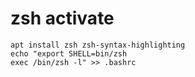 # zsh activate
```
apt install zsh zsh-syntax-highlighting
echo "export SHELL=bin/zsh
exec /bin/zsh -l" >> .bashrc
```
